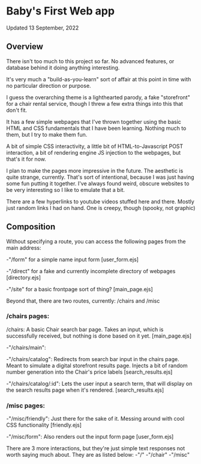 # Baby's First Web app

Updated 13 September, 2022

## Overview

There isn't too much to this project so far. No advanced features, or database behind it doing anything interesting. 

It's very much a "build-as-you-learn" sort of affair at this point in time with no particular direction or purpose. 

I guess the overarching theme is a lighthearted parody, a fake "storefront" for a chair rental service, though I threw a few extra things into this that don't fit. 

It has a few simple webpages that I've thrown together using the basic HTML and CSS fundamentals that I have been learning. Nothing much to them, but I try to make them fun. 

A bit of simple CSS interactivity, a little bit of HTML-to-Javascript POST interaction, a bit of rendering engine JS injection to the webpages, but that's it for now. 

I plan to make the pages more impressive in the future. The aesthetic is quite strange, currently. That's sort of intentional, because I was just having
some fun putting it together. I've always found weird, obscure websites to be very interesting so I like to emulate that a bit.

There are a few hyperlinks to youtube videos stuffed here and there. Mostly just random links I had on hand. One is creepy, though (spooky, not graphic)

## Composition

Without specifying a route, you can access the following pages from the main address:

-"/form" for a simple name input form [user_form.ejs]

-"/direct" for a fake and currently incomplete directory of webpages [directory.ejs]

-"/site" for a basic frontpage sort of thing? [main_page.ejs] 

Beyond that, there are two routes, currently: /chairs and /misc

### /chairs pages:

/chairs: A basic Chair search bar page. Takes an input, which is successfully received, but nothing is done based on it yet. [main_page.ejs]

-"/chairs/main":

-"/chairs/catalog": Redirects from search bar input in the chairs page. Meant to simulate a digital storefront results page. Injects a bit of random number
generation into the Chair's price labels [search_results.ejs]

-"/chairs/catalog/:id": Lets the user input a search term, that will display on the search results page when it's rendered. [search_results.ejs]

### /misc pages:

-"/misc/friendly": Just there for the sake of it. Messing around with cool CSS functionality [friendly.ejs] 

-"/misc/form": Also renders out the input form page [user_form.ejs]

There are 3 more interactions, but they're just simple text responses not worth saying much about. They are as listed below:
-"/"
-"/chair"
-"/misc"
